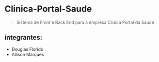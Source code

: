 # Clinica-Portal-Saude

> Sistema de Front e Back End para a empresa Clinica Portal da Saúde

## integrantes:
* Douglas Florido
* Allison Marques 
